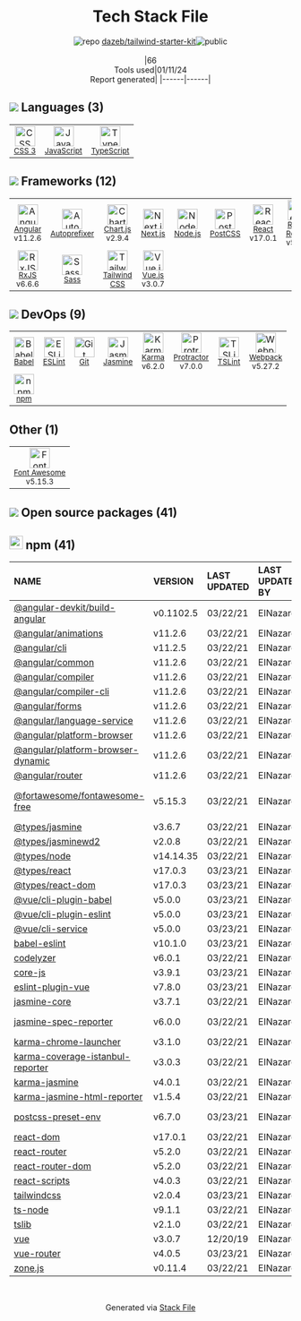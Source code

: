 <!--
&lt;--- Readme.md Snippet without images Start ---&gt;
## Tech Stack
dazeb/tailwind-starter-kit is built on the following main stack:

- [Jasmine](http://jasmine.github.io/) – Javascript Testing Framework
- [Node.js](http://nodejs.org/) – Frameworks (Full Stack)
- [React](https://reactjs.org/) – Javascript UI Libraries
- [Sass](http://sass-lang.com/) – CSS Pre-processors / Extensions
- [JavaScript](https://developer.mozilla.org/en-US/docs/Web/JavaScript) – Languages
- [Karma](http://karma-runner.github.io/) – Browser Testing
- [TypeScript](http://www.typescriptlang.org) – Languages
- [Webpack](http://webpack.js.org) – JS Build Tools / JS Task Runners
- [Protractor](http://angular.github.io/protractor) – Javascript Testing Framework
- [RxJS](http://reactivex.io/rxjs/) – Concurrency Frameworks
- [Autoprefixer](https://github.com/postcss/autoprefixer) – CSS Pre-processors / Extensions
- [Babel](http://babeljs.io/) – JavaScript Compilers
- [Font Awesome](https://fontawesome.com/) – Fonts
- [ESLint](http://eslint.org/) – Code Review
- [PostCSS](https://github.com/postcss/postcss) – CSS Pre-processors / Extensions
- [React Router](https://github.com/rackt/react-router) – JavaScript Framework Components
- [Angular](https://angular.io) – Javascript MVC Frameworks
- [Vue.js](http://vuejs.org/) – Javascript UI Libraries
- [Chart.js](http://www.chartjs.org/) – Charting Libraries
- [TSLint](https://github.com/palantir/tslint) – Code Review
- [Next.js](https://nextjs.org/) – Frameworks (Full Stack)
- [Tailwind CSS](https://tailwindcss.com) – Front-End Frameworks

Full tech stack [here](/techstack.md)

&lt;--- Readme.md Snippet without images End ---&gt;

&lt;--- Readme.md Snippet with images Start ---&gt;
## Tech Stack
dazeb/tailwind-starter-kit is built on the following main stack:

- <img width='25' height='25' src='https://img.stackshare.io/service/831/7c0b595409af531b9cdeb07f8c513e8b.png' alt='Jasmine'/> [Jasmine](http://jasmine.github.io/) – Javascript Testing Framework
- <img width='25' height='25' src='https://img.stackshare.io/service/1011/n1JRsFeB_400x400.png' alt='Node.js'/> [Node.js](http://nodejs.org/) – Frameworks (Full Stack)
- <img width='25' height='25' src='https://img.stackshare.io/service/1020/OYIaJ1KK.png' alt='React'/> [React](https://reactjs.org/) – Javascript UI Libraries
- <img width='25' height='25' src='https://img.stackshare.io/service/1171/jCR2zNJV.png' alt='Sass'/> [Sass](http://sass-lang.com/) – CSS Pre-processors / Extensions
- <img width='25' height='25' src='https://img.stackshare.io/service/1209/javascript.jpeg' alt='JavaScript'/> [JavaScript](https://developer.mozilla.org/en-US/docs/Web/JavaScript) – Languages
- <img width='25' height='25' src='https://img.stackshare.io/service/1420/TidYGd6a.png' alt='Karma'/> [Karma](http://karma-runner.github.io/) – Browser Testing
- <img width='25' height='25' src='https://img.stackshare.io/service/1612/bynNY5dJ.jpg' alt='TypeScript'/> [TypeScript](http://www.typescriptlang.org) – Languages
- <img width='25' height='25' src='https://img.stackshare.io/service/1682/IMG_4636.PNG' alt='Webpack'/> [Webpack](http://webpack.js.org) – JS Build Tools / JS Task Runners
- <img width='25' height='25' src='https://img.stackshare.io/service/1754/protractor-logo1.png' alt='Protractor'/> [Protractor](http://angular.github.io/protractor) – Javascript Testing Framework
- <img width='25' height='25' src='https://img.stackshare.io/service/1796/984368.png' alt='RxJS'/> [RxJS](http://reactivex.io/rxjs/) – Concurrency Frameworks
- <img width='25' height='25' src='https://img.stackshare.io/service/2202/72d087642cfce6fef6f2dabec5bf49e8_400x400.png' alt='Autoprefixer'/> [Autoprefixer](https://github.com/postcss/autoprefixer) – CSS Pre-processors / Extensions
- <img width='25' height='25' src='https://img.stackshare.io/service/2739/-1wfGjNw.png' alt='Babel'/> [Babel](http://babeljs.io/) – JavaScript Compilers
- <img width='25' height='25' src='https://img.stackshare.io/service/3244/1_Mr1Fy00XjPGNf1Kkp_hWtw_2x.png' alt='Font Awesome'/> [Font Awesome](https://fontawesome.com/) – Fonts
- <img width='25' height='25' src='https://img.stackshare.io/service/3337/Q4L7Jncy.jpg' alt='ESLint'/> [ESLint](http://eslint.org/) – Code Review
- <img width='25' height='25' src='https://img.stackshare.io/service/3339/rlFcjEdI.png' alt='PostCSS'/> [PostCSS](https://github.com/postcss/postcss) – CSS Pre-processors / Extensions
- <img width='25' height='25' src='https://img.stackshare.io/service/3350/8261421.png' alt='React Router'/> [React Router](https://github.com/rackt/react-router) – JavaScript Framework Components
- <img width='25' height='25' src='https://img.stackshare.io/service/3745/cb8U-gL6_400x400.jpg' alt='Angular'/> [Angular](https://angular.io) – Javascript MVC Frameworks
- <img width='25' height='25' src='https://img.stackshare.io/service/3837/paeckCWC.png' alt='Vue.js'/> [Vue.js](http://vuejs.org/) – Javascript UI Libraries
- <img width='25' height='25' src='https://img.stackshare.io/service/3866/_GD1-XrU_400x400.jpg' alt='Chart.js'/> [Chart.js](http://www.chartjs.org/) – Charting Libraries
- <img width='25' height='25' src='https://img.stackshare.io/service/5561/303157.png' alt='TSLint'/> [TSLint](https://github.com/palantir/tslint) – Code Review
- <img width='25' height='25' src='https://img.stackshare.io/service/5936/nextjs.png' alt='Next.js'/> [Next.js](https://nextjs.org/) – Frameworks (Full Stack)
- <img width='25' height='25' src='https://img.stackshare.io/service/8158/default_660b7c41c3ba489cb581eec89c04655404258c19.png' alt='Tailwind CSS'/> [Tailwind CSS](https://tailwindcss.com) – Front-End Frameworks

Full tech stack [here](/techstack.md)

&lt;--- Readme.md Snippet with images End ---&gt;
-->
<div align="center">

# Tech Stack File
![](https://img.stackshare.io/repo.svg "repo") [dazeb/tailwind-starter-kit](https://github.com/dazeb/tailwind-starter-kit)![](https://img.stackshare.io/public_badge.svg "public")
<br/><br/>
|66<br/>Tools used|01/11/24 <br/>Report generated|
|------|------|
</div>

## <img src='https://img.stackshare.io/languages.svg'/> Languages (3)
<table><tr>
  <td align='center'>
  <img width='36' height='36' src='https://img.stackshare.io/service/6727/css.png' alt='CSS 3'>
  <br>
  <sub><a href="https://developer.mozilla.org/en-US/docs/Web/CSS/CSS3">CSS 3</a></sub>
  <br>
  <sub></sub>
</td>

<td align='center'>
  <img width='36' height='36' src='https://img.stackshare.io/service/1209/javascript.jpeg' alt='JavaScript'>
  <br>
  <sub><a href="https://developer.mozilla.org/en-US/docs/Web/JavaScript">JavaScript</a></sub>
  <br>
  <sub></sub>
</td>

<td align='center'>
  <img width='36' height='36' src='https://img.stackshare.io/service/1612/bynNY5dJ.jpg' alt='TypeScript'>
  <br>
  <sub><a href="http://www.typescriptlang.org">TypeScript</a></sub>
  <br>
  <sub></sub>
</td>

</tr>
</table>

## <img src='https://img.stackshare.io/frameworks.svg'/> Frameworks (12)
<table><tr>
  <td align='center'>
  <img width='36' height='36' src='https://img.stackshare.io/service/3745/cb8U-gL6_400x400.jpg' alt='Angular'>
  <br>
  <sub><a href="https://angular.io">Angular</a></sub>
  <br>
  <sub>v11.2.6</sub>
</td>

<td align='center'>
  <img width='36' height='36' src='https://img.stackshare.io/service/2202/72d087642cfce6fef6f2dabec5bf49e8_400x400.png' alt='Autoprefixer'>
  <br>
  <sub><a href="https://github.com/postcss/autoprefixer">Autoprefixer</a></sub>
  <br>
  <sub></sub>
</td>

<td align='center'>
  <img width='36' height='36' src='https://img.stackshare.io/service/3866/_GD1-XrU_400x400.jpg' alt='Chart.js'>
  <br>
  <sub><a href="http://www.chartjs.org/">Chart.js</a></sub>
  <br>
  <sub>v2.9.4</sub>
</td>

<td align='center'>
  <img width='36' height='36' src='https://img.stackshare.io/service/5936/nextjs.png' alt='Next.js'>
  <br>
  <sub><a href="https://nextjs.org/">Next.js</a></sub>
  <br>
  <sub></sub>
</td>

<td align='center'>
  <img width='36' height='36' src='https://img.stackshare.io/service/1011/n1JRsFeB_400x400.png' alt='Node.js'>
  <br>
  <sub><a href="http://nodejs.org/">Node.js</a></sub>
  <br>
  <sub></sub>
</td>

<td align='center'>
  <img width='36' height='36' src='https://img.stackshare.io/service/3339/rlFcjEdI.png' alt='PostCSS'>
  <br>
  <sub><a href="https://github.com/postcss/postcss">PostCSS</a></sub>
  <br>
  <sub></sub>
</td>

<td align='center'>
  <img width='36' height='36' src='https://img.stackshare.io/service/1020/OYIaJ1KK.png' alt='React'>
  <br>
  <sub><a href="https://reactjs.org/">React</a></sub>
  <br>
  <sub>v17.0.1</sub>
</td>

<td align='center'>
  <img width='36' height='36' src='https://img.stackshare.io/service/3350/8261421.png' alt='React Router'>
  <br>
  <sub><a href="https://github.com/rackt/react-router">React Router</a></sub>
  <br>
  <sub>v5.2.0</sub>
</td>

</tr>
<tr>
  <td align='center'>
  <img width='36' height='36' src='https://img.stackshare.io/service/1796/984368.png' alt='RxJS'>
  <br>
  <sub><a href="http://reactivex.io/rxjs/">RxJS</a></sub>
  <br>
  <sub>v6.6.6</sub>
</td>

<td align='center'>
  <img width='36' height='36' src='https://img.stackshare.io/service/1171/jCR2zNJV.png' alt='Sass'>
  <br>
  <sub><a href="http://sass-lang.com/">Sass</a></sub>
  <br>
  <sub></sub>
</td>

<td align='center'>
  <img width='36' height='36' src='https://img.stackshare.io/service/8158/default_660b7c41c3ba489cb581eec89c04655404258c19.png' alt='Tailwind CSS'>
  <br>
  <sub><a href="https://tailwindcss.com">Tailwind CSS</a></sub>
  <br>
  <sub></sub>
</td>

<td align='center'>
  <img width='36' height='36' src='https://img.stackshare.io/service/3837/paeckCWC.png' alt='Vue.js'>
  <br>
  <sub><a href="http://vuejs.org/">Vue.js</a></sub>
  <br>
  <sub>v3.0.7</sub>
</td>

</tr>
</table>

## <img src='https://img.stackshare.io/devops.svg'/> DevOps (9)
<table><tr>
  <td align='center'>
  <img width='36' height='36' src='https://img.stackshare.io/service/2739/-1wfGjNw.png' alt='Babel'>
  <br>
  <sub><a href="http://babeljs.io/">Babel</a></sub>
  <br>
  <sub></sub>
</td>

<td align='center'>
  <img width='36' height='36' src='https://img.stackshare.io/service/3337/Q4L7Jncy.jpg' alt='ESLint'>
  <br>
  <sub><a href="http://eslint.org/">ESLint</a></sub>
  <br>
  <sub></sub>
</td>

<td align='center'>
  <img width='36' height='36' src='https://img.stackshare.io/service/1046/git.png' alt='Git'>
  <br>
  <sub><a href="http://git-scm.com/">Git</a></sub>
  <br>
  <sub></sub>
</td>

<td align='center'>
  <img width='36' height='36' src='https://img.stackshare.io/service/831/7c0b595409af531b9cdeb07f8c513e8b.png' alt='Jasmine'>
  <br>
  <sub><a href="http://jasmine.github.io/">Jasmine</a></sub>
  <br>
  <sub></sub>
</td>

<td align='center'>
  <img width='36' height='36' src='https://img.stackshare.io/service/1420/TidYGd6a.png' alt='Karma'>
  <br>
  <sub><a href="http://karma-runner.github.io/">Karma</a></sub>
  <br>
  <sub>v6.2.0</sub>
</td>

<td align='center'>
  <img width='36' height='36' src='https://img.stackshare.io/service/1754/protractor-logo1.png' alt='Protractor'>
  <br>
  <sub><a href="http://angular.github.io/protractor">Protractor</a></sub>
  <br>
  <sub>v7.0.0</sub>
</td>

<td align='center'>
  <img width='36' height='36' src='https://img.stackshare.io/service/5561/303157.png' alt='TSLint'>
  <br>
  <sub><a href="https://github.com/palantir/tslint">TSLint</a></sub>
  <br>
  <sub></sub>
</td>

<td align='center'>
  <img width='36' height='36' src='https://img.stackshare.io/service/1682/IMG_4636.PNG' alt='Webpack'>
  <br>
  <sub><a href="http://webpack.js.org">Webpack</a></sub>
  <br>
  <sub>v5.27.2</sub>
</td>

</tr>
<tr>
  <td align='center'>
  <img width='36' height='36' src='https://img.stackshare.io/service/1120/lejvzrnlpb308aftn31u.png' alt='npm'>
  <br>
  <sub><a href="https://www.npmjs.com/">npm</a></sub>
  <br>
  <sub></sub>
</td>

</tr>
</table>

## Other (1)
<table><tr>
  <td align='center'>
  <img width='36' height='36' src='https://img.stackshare.io/service/3244/1_Mr1Fy00XjPGNf1Kkp_hWtw_2x.png' alt='Font Awesome'>
  <br>
  <sub><a href="https://fontawesome.com/">Font Awesome</a></sub>
  <br>
  <sub>v5.15.3</sub>
</td>

</tr>
</table>


## <img src='https://img.stackshare.io/group.svg' /> Open source packages (41)</h2>

## <img width='24' height='24' src='https://img.stackshare.io/service/1120/lejvzrnlpb308aftn31u.png'/> npm (41)

|NAME|VERSION|LAST UPDATED|LAST UPDATED BY|LICENSE|VULNERABILITIES|
|:------|:------|:------|:------|:------|:------|
|[@angular-devkit/build-angular](https://www.npmjs.com/@angular-devkit/build-angular)|v0.1102.5|03/22/21|EINazare |MIT|N/A|
|[@angular/animations](https://www.npmjs.com/@angular/animations)|v11.2.6|03/22/21|EINazare |MIT|N/A|
|[@angular/cli](https://www.npmjs.com/@angular/cli)|v11.2.5|03/22/21|EINazare |MIT|N/A|
|[@angular/common](https://www.npmjs.com/@angular/common)|v11.2.6|03/22/21|EINazare |MIT|N/A|
|[@angular/compiler](https://www.npmjs.com/@angular/compiler)|v11.2.6|03/22/21|EINazare |MIT|N/A|
|[@angular/compiler-cli](https://www.npmjs.com/@angular/compiler-cli)|v11.2.6|03/22/21|EINazare |MIT|N/A|
|[@angular/forms](https://www.npmjs.com/@angular/forms)|v11.2.6|03/22/21|EINazare |MIT|N/A|
|[@angular/language-service](https://www.npmjs.com/@angular/language-service)|v11.2.6|03/22/21|EINazare |MIT|N/A|
|[@angular/platform-browser](https://www.npmjs.com/@angular/platform-browser)|v11.2.6|03/22/21|EINazare |MIT|N/A|
|[@angular/platform-browser-dynamic](https://www.npmjs.com/@angular/platform-browser-dynamic)|v11.2.6|03/22/21|EINazare |MIT|N/A|
|[@angular/router](https://www.npmjs.com/@angular/router)|v11.2.6|03/22/21|EINazare |MIT|N/A|
|[@fortawesome/fontawesome-free](https://www.npmjs.com/@fortawesome/fontawesome-free)|v5.15.3|03/22/21|EINazare |CC-BY-4.0,OFL-1.1,MIT|N/A|
|[@types/jasmine](https://www.npmjs.com/@types/jasmine)|v3.6.7|03/22/21|EINazare |MIT|N/A|
|[@types/jasminewd2](https://www.npmjs.com/@types/jasminewd2)|v2.0.8|03/22/21|EINazare |MIT|N/A|
|[@types/node](https://www.npmjs.com/@types/node)|v14.14.35|03/22/21|EINazare |MIT|N/A|
|[@types/react](https://www.npmjs.com/@types/react)|v17.0.3|03/23/21|EINazare |MIT|N/A|
|[@types/react-dom](https://www.npmjs.com/@types/react-dom)|v17.0.3|03/23/21|EINazare |MIT|N/A|
|[@vue/cli-plugin-babel](https://www.npmjs.com/@vue/cli-plugin-babel)|v5.0.0|03/23/21|EINazare |MIT|N/A|
|[@vue/cli-plugin-eslint](https://www.npmjs.com/@vue/cli-plugin-eslint)|v5.0.0|03/23/21|EINazare |MIT|N/A|
|[@vue/cli-service](https://www.npmjs.com/@vue/cli-service)|v5.0.0|03/23/21|EINazare |MIT|N/A|
|[babel-eslint](https://www.npmjs.com/babel-eslint)|v10.1.0|03/23/21|EINazare |MIT|N/A|
|[codelyzer](https://www.npmjs.com/codelyzer)|v6.0.1|03/22/21|EINazare |MIT|N/A|
|[core-js](https://www.npmjs.com/core-js)|v3.9.1|03/23/21|EINazare |MIT|N/A|
|[eslint-plugin-vue](https://www.npmjs.com/eslint-plugin-vue)|v7.8.0|03/23/21|EINazare |MIT|N/A|
|[jasmine-core](https://www.npmjs.com/jasmine-core)|v3.7.1|03/22/21|EINazare |MIT|N/A|
|[jasmine-spec-reporter](https://www.npmjs.com/jasmine-spec-reporter)|v6.0.0|03/22/21|EINazare |Apache-2.0|N/A|
|[karma-chrome-launcher](https://www.npmjs.com/karma-chrome-launcher)|v3.1.0|03/22/21|EINazare |MIT|N/A|
|[karma-coverage-istanbul-reporter](https://www.npmjs.com/karma-coverage-istanbul-reporter)|v3.0.3|03/22/21|EINazare |MIT|N/A|
|[karma-jasmine](https://www.npmjs.com/karma-jasmine)|v4.0.1|03/22/21|EINazare |MIT|N/A|
|[karma-jasmine-html-reporter](https://www.npmjs.com/karma-jasmine-html-reporter)|v1.5.4|03/22/21|EINazare |MIT|N/A|
|[postcss-preset-env](https://www.npmjs.com/postcss-preset-env)|v6.7.0|03/23/21|EINazare |CC0-1.0|N/A|
|[react-dom](https://www.npmjs.com/react-dom)|v17.0.1|03/22/21|EINazare |MIT|N/A|
|[react-router](https://www.npmjs.com/react-router)|v5.2.0|03/22/21|EINazare |MIT|N/A|
|[react-router-dom](https://www.npmjs.com/react-router-dom)|v5.2.0|03/22/21|EINazare |MIT|N/A|
|[react-scripts](https://www.npmjs.com/react-scripts)|v4.0.3|03/22/21|EINazare |MIT|N/A|
|[tailwindcss](https://www.npmjs.com/tailwindcss)|v2.0.4|03/23/21|EINazare |MIT|N/A|
|[ts-node](https://www.npmjs.com/ts-node)|v9.1.1|03/22/21|EINazare |MIT|N/A|
|[tslib](https://www.npmjs.com/tslib)|v2.1.0|03/22/21|EINazare |0BSD|N/A|
|[vue](https://www.npmjs.com/vue)|v3.0.7|12/20/19|EINazare |MIT|N/A|
|[vue-router](https://www.npmjs.com/vue-router)|v4.0.5|03/23/21|EINazare |MIT|N/A|
|[zone.js](https://www.npmjs.com/zone.js)|v0.11.4|03/22/21|EINazare |MIT|N/A|

<br/>
<div align='center'>

Generated via [Stack File](https://github.com/marketplace/stack-file)
